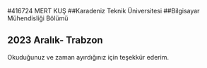 #416724 MERT KUŞ
##Karadeniz Teknik Üniversitesi
##Bilgisayar Mühendisliği Bölümü
## 2023 Aralık- Trabzon

Okuduğunuz ve zaman ayırdığınız için teşekkür ederim.